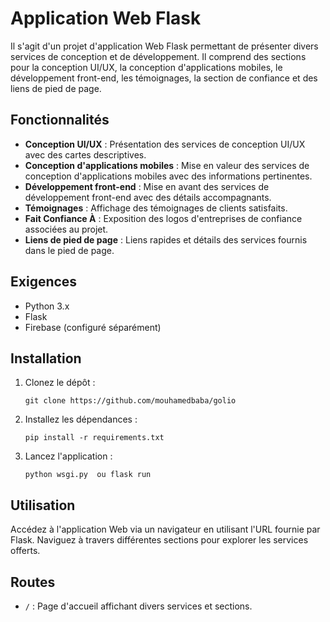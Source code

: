 # Application Web Flask

Il s'agit d'un projet d'application Web Flask permettant de présenter divers services de conception et de développement. Il comprend des sections pour la conception UI/UX, la conception d'applications mobiles, le développement front-end, les témoignages, la section de confiance et des liens de pied de page.

## Fonctionnalités

- **Conception UI/UX** : Présentation des services de conception UI/UX avec des cartes descriptives.
- **Conception d'applications mobiles** : Mise en valeur des services de conception d'applications mobiles avec des informations pertinentes.
- **Développement front-end** : Mise en avant des services de développement front-end avec des détails accompagnants.
- **Témoignages** : Affichage des témoignages de clients satisfaits.
- **Fait Confiance À** : Exposition des logos d'entreprises de confiance associées au projet.
- **Liens de pied de page** : Liens rapides et détails des services fournis dans le pied de page.

## Exigences

- Python 3.x
- Flask
- Firebase (configuré séparément)

## Installation

1. Clonez le dépôt :

    ```
    git clone https://github.com/mouhamedbaba/golio
    ```

2. Installez les dépendances :

    ```
    pip install -r requirements.txt
    ```



4. Lancez l'application :

    ```
    python wsgi.py  ou flask run
    ```

## Utilisation

Accédez à l'application Web via un navigateur en utilisant l'URL fournie par Flask. Naviguez à travers différentes sections pour explorer les services offerts.

## Routes

- `/` : Page d'accueil affichant divers services et sections.





